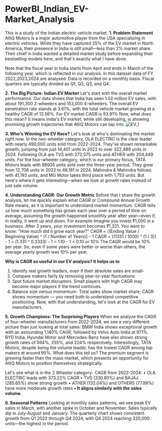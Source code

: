 # PowerBI_Indian_EV-Market_Analysis
This is a study of the Indian electric vehicle market.
**1. **Problem Statement****
AtliQ Motors is a major automotive player from the USA specializing in electric vehicles.
While they have captured 25% of the EV market in North America, their presence in India is still small—less than 2% market share.
Their chief in India wanted a detailed market study before expanding their bestselling models here, and that's exactly what I have done.

Note that the fiscal year in India starts from April and ends in March of the following year, which is reflected in our analysis. 
In this dataset data of FY 2022,2023,2024 are analysed.
Data is recorded on a monthly basis. Fiscal quarters are typically divided as Q1, Q2, Q3, and Q4.

**2. The Big Picture: Indian EV Market**
Let's start with the overall market performance. Our data shows that India has seen 1.02 million EV sales, with about 191,300 2-wheelers and 153,000 4-wheelers. 
The overall EV penetration rate stands at 3.61%, with the total vehicle market growing at a healthy CAGR of 13.56%. For EV market CAGR is 93.91%
Now, what does this mean? It means India's EV market, while still developing, is showing promising growth trajectories that AtliQ Motors can tap into.
![EV_1](https://github.com/user-attachments/assets/c9c5c915-a294-410e-b423-ef3ff85fe2af)

**3. Who's Winning the EV Race?**
Let's look at who's dominating the market right now.
In the two-wheeler category, OLA ELECTRIC is the clear leader with nearly 490,000 units sold from 2022-2024. 
They've shown remarkable growth, jumping from just 14,401 units in 2022 to over 322,489 units in 2024. Following OLA are TVS with 272,575 units and ATHER with 204,449 units.
For the four-wheeler category, which is our primary focus, TATA Motors leads with 88935 units sold over the three-year period. They grew from 12,708 units in 2022 to 48,181 in 2024. 
Mahindra & Mahindra follows with 41,193 units, and MG Motor takes third place with 1,753 units.
But here's where it gets interesting—when we look at growth rates instead of just sale volume.

**4. Understanding CAGR: Our Growth Metric**
Before that I share the growth analysis, let me quickly explain what CAGR or Compound Annual Growth Rate means, as it is important to understand market momentum.
CAGR tells us how much something has grown each year over a period of time on average, assuming the growth happened smoothly year after year—even if, in reality, it went up and down.
For example-Imagine you invest ₹1,000 in a business. After 3 years, your investment becomes ₹1,331.
You want to know: "How much did it grow each year?"
CAGR = [(Ending Value / Beginning Value) ^ (1 / Number of Years)] – 1
CAGR = [(1331 / 1000) ^ (1 / 3)] - 1
= (1.331 ^ 0.3333) - 1
= 1.10 - 1
= 0.10 or 10%
The CAGR would be 10% per year. So, even if some years were better or worse than others, the average yearly growth was 10% per year.

**Why is CAGR so useful in our EV analysis? 
It helps us to**
1.	Identify real growth leaders, even if their absolute sales are small-
2.	Compare makers fairly by removing year-to-year fluctuations
3.	Spot future market disruptors. Small players with high CAGR may become major players if the trend continues.
4.  Balance size versus momentum- Total sales show market share; CAGR shows momentum — you need both to understand competitive positioning.
Now, with that understanding, let's look at the CAGR for EV manufacturers.

**5. Growth Champions: The Surprising Players**
When we analyze the CAGR of four-wheeler manufacturers from 2022-2024, we see a very different picture than just looking at total sales:
BMW India shows exceptional growth with an astounding 1,140% CAGR, followed by Volvo Auto India at 971%. BYD India, Hyundai Motor
and Mercedes-Benz have also shown strong growth rates of 564%, 255%, and 224% respectively.
Interestingly, TATA Motors, despite being the volume leader, has the lowest CAGR among top makers at around 95%.
What does this tell us? The premium segment is growing faster than the mass market, 
which presents an opportunity for AtliQ Motors to position themselves strategically.

Let's see what is in the 2 Wheeler category- CAGR from 2022-2024:
•	OLA ELECTRIC leads with 373.22% CAGR
•	TVS (330.80%) and BAJAJ (285.65%) show strong growth
•	ATHER (132.04%) and OTHERS (77.89%) have more moderate growth rates
**•	It aligns similarly with the sales volume.**


**6. Seasonal Patterns**
Looking at monthly sales patterns, we see peak EV sales in March, with another spike in October and November. 
Sales typically dip in July-August and January.
The quarterly chart shows consistent growth from Q1 2022 through Q4 2024, with Q4 2024 reaching 320,000 units—the highest in the period. 

